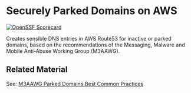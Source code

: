 # Securely Parked Domains on AWS
[![OpenSSF Scorecard](https://api.scorecard.dev/projects/github.com/grendel-consulting/terraform-aws-securely_parked_domain/badge)](https://scorecard.dev/viewer/?uri=github.com/grendel-consulting/terraform-aws-securely_parked_domain)

Creates sensible DNS entries in AWS Route53 for inactive or parked domains, based on the recommendations of the Messaging, Malware and Mobile Anti-Abuse Working Group (M3AAWG).

## Related Material

See:  [M3AAWG Parked Domains Best Common Practices](https://www.m3aawg.org/sites/default/files/m3aawg_parked_domains_bcp-2022-06.pdf)

